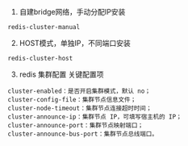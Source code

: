 1. 自建bridge网络，手动分配IP安装
```
redis-cluster-manual
```

2. HOST模式，单独IP，不同端口安装
```
redis-cluster-host
```

3. redis 集群配置 关键配置项
```
cluster-enabled：是否开启集群模式，默认 no；
cluster-config-file：集群节点信息文件；
cluster-node-timeout：集群节点连接超时时间；
cluster-announce-ip：集群节点 IP，可填写宿主机的 IP；
cluster-announce-port：集群节点映射端口；
cluster-announce-bus-port：集群节点总线端口。
```
